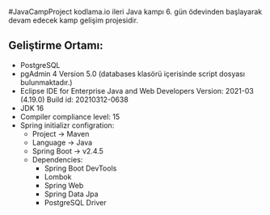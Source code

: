 
#JavaCampProject
kodlama.io ileri Java kampı 6. gün ödevinden başlayarak devam edecek kamp gelişim projesidir.

## Geliştirme Ortamı:
* PostgreSQL
* pgAdmin 4 Version 5.0 (databases klasörü içerisinde script dosyası bulunmaktadır.)
* Eclipse IDE for Enterprise Java and Web Developers Version: 2021-03 (4.19.0) Build id: 20210312-0638
* JDK 16
* Compiler compliance level: 15
* Spring initializr configration: 
  * Project -> Maven
  * Language -> Java
  * Spring Boot -> v2.4.5
  * Dependencies: 
    * Spring Boot DevTools
    * Lombok
    * Spring Web
    * Spring Data Jpa
    * PostgreSQL Driver  
